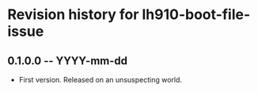 # Revision history for lh910-boot-file-issue

## 0.1.0.0 -- YYYY-mm-dd

* First version. Released on an unsuspecting world.
